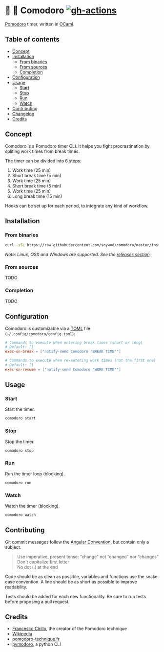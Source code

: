 # 🍅 🐪 Comodoro [![gh-actions](https://github.com/soywod/comodoro/workflows/CI/badge.svg)](https://github.com/soywod/comodoro/actions?query=workflow%3ACI)

[Pomodoro](https://en.wikipedia.org/wiki/Pomodoro_Technique) timer, written in
[OCaml](https://ocaml.org/index.fr.html).

## Table of contents

* [Concept](#concept)
* [Installation](#installation)
  * [From binaries](#from-binaries)
  * [From sources](#from-sources)
  * [Completion](#completion)
* [Configuration](#configuration)
* [Usage](#usage)
  * [Start](#start)
  * [Stop](#stop)
  * [Run](#run)
  * [Watch](#watch)
* [Contributing](#contributing)
* [Changelog](https://github.com/soywod/comodoro/blob/master/CHANGELOG.md#changelog)
* [Credits](#credits)

## Concept

Comodoro is a Pomodoro timer CLI. It helps you fight procrastination by
spliting work times from break times.

The timer can be divided into 6 steps:

1. Work time (25 min)
2. Short break time (5 min)
3. Work time (25 min)
4. Short break time (5 min)
5. Work time (25 min)
6. Long break time (15 min)

Hooks can be set up for each period, to integrate any kind of workflow.

## Installation
### From binaries

```bash
curl -sSL https://raw.githubusercontent.com/soywod/comodoro/master/install.sh | bash
```

*Note: Linux, OSX and Windows are supported. See the [releases
section](https://github.com/soywod/comodoro/releases).*

### From sources

TODO

### Completion

TODO

## Configuration

Comodoro is customizable via a [TOML](https://github.com/toml-lang/toml) file
(`~/.config/comodoro/config.toml`):

```toml
# Commands to execute when entering break times (short or long)
# Default: []
exec-on-break = ["notify-send Comodoro 'BREAK TIME'"]

# Commands to execute when re-entering work times (not the first one)
# Default: []
exec-on-resume = ["notify-send Comodoro 'WORK TIME'"]
```

## Usage
### Start

Start the timer.

```bash
comodoro start
```

### Stop

Stop the timer.

```bash
comodoro stop
```

### Run

Run the timer loop (blocking).

```bash
comodoro run
```

### Watch

Watch the timer (blocking).

```bash
comodoro watch
```

## Contributing

Git commit messages follow the [Angular
Convention](https://gist.github.com/stephenparish/9941e89d80e2bc58a153), but
contain only a subject.

  > Use imperative, present tense: “change” not “changed” nor
  > “changes”<br>Don't capitalize first letter<br>No dot (.) at the end

Code should be as clean as possible, variables and functions use the snake case
convention. A line should be as short as possible to improve readability.

Tests should be added for each new functionality. Be sure to run tests before
proposing a pull request.

## Credits

- [Francesco Cirillo](https://francescocirillo.com/), the creator of the Pomodoro technique
- [Wikipedia](https://en.wikipedia.org/wiki/Pomodoro_Technique)
- [pomodoro-technique.fr](http://www.pomodoro-technique.fr/)
- [pymodoro](https://github.com/rogeralmeida/pymodoro), a python CLI
